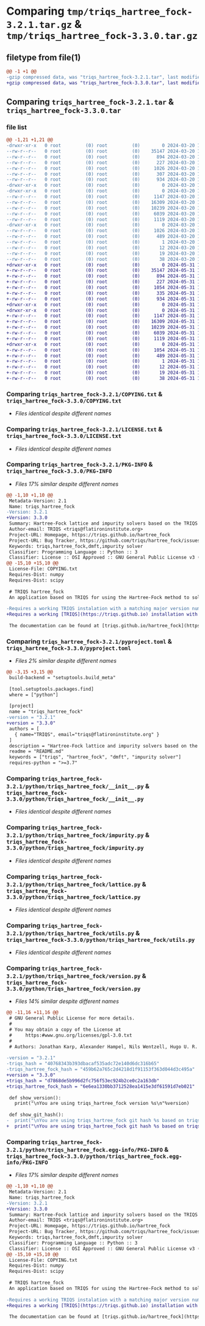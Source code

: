 # Comparing `tmp/triqs_hartree_fock-3.2.1.tar.gz` & `tmp/triqs_hartree_fock-3.3.0.tar.gz`

## filetype from file(1)

```diff
@@ -1 +1 @@
-gzip compressed data, was "triqs_hartree_fock-3.2.1.tar", last modified: Wed Mar 20 14:35:09 2024, max compression
+gzip compressed data, was "triqs_hartree_fock-3.3.0.tar", last modified: Fri May 31 16:00:57 2024, max compression
```

## Comparing `triqs_hartree_fock-3.2.1.tar` & `triqs_hartree_fock-3.3.0.tar`

### file list

```diff
@@ -1,21 +1,21 @@
-drwxr-xr-x   0 root         (0) root         (0)        0 2024-03-20 14:35:09.341392 triqs_hartree_fock-3.2.1/
--rw-r--r--   0 root         (0) root         (0)    35147 2024-03-20 14:35:00.000000 triqs_hartree_fock-3.2.1/COPYING.txt
--rw-r--r--   0 root         (0) root         (0)      894 2024-03-20 14:35:00.000000 triqs_hartree_fock-3.2.1/LICENSE.txt
--rw-r--r--   0 root         (0) root         (0)      227 2024-03-20 14:35:06.000000 triqs_hartree_fock-3.2.1/MANIFEST.in
--rw-r--r--   0 root         (0) root         (0)     1026 2024-03-20 14:35:09.337392 triqs_hartree_fock-3.2.1/PKG-INFO
--rw-r--r--   0 root         (0) root         (0)      307 2024-03-20 14:35:00.000000 triqs_hartree_fock-3.2.1/README.md
--rw-r--r--   0 root         (0) root         (0)      934 2024-03-20 14:35:06.000000 triqs_hartree_fock-3.2.1/pyproject.toml
-drwxr-xr-x   0 root         (0) root         (0)        0 2024-03-20 14:35:09.333392 triqs_hartree_fock-3.2.1/python/
-drwxr-xr-x   0 root         (0) root         (0)        0 2024-03-20 14:35:09.337392 triqs_hartree_fock-3.2.1/python/triqs_hartree_fock/
--rw-r--r--   0 root         (0) root         (0)     1147 2024-03-20 14:35:00.000000 triqs_hartree_fock-3.2.1/python/triqs_hartree_fock/__init__.py
--rw-r--r--   0 root         (0) root         (0)    16309 2024-03-20 14:35:00.000000 triqs_hartree_fock-3.2.1/python/triqs_hartree_fock/impurity.py
--rw-r--r--   0 root         (0) root         (0)    10239 2024-03-20 14:35:00.000000 triqs_hartree_fock-3.2.1/python/triqs_hartree_fock/lattice.py
--rw-r--r--   0 root         (0) root         (0)     6039 2024-03-20 14:35:00.000000 triqs_hartree_fock-3.2.1/python/triqs_hartree_fock/utils.py
--rw-r--r--   0 root         (0) root         (0)     1119 2024-03-20 14:35:06.000000 triqs_hartree_fock-3.2.1/python/triqs_hartree_fock/version.py
-drwxr-xr-x   0 root         (0) root         (0)        0 2024-03-20 14:35:09.337392 triqs_hartree_fock-3.2.1/python/triqs_hartree_fock.egg-info/
--rw-r--r--   0 root         (0) root         (0)     1026 2024-03-20 14:35:09.000000 triqs_hartree_fock-3.2.1/python/triqs_hartree_fock.egg-info/PKG-INFO
--rw-r--r--   0 root         (0) root         (0)      489 2024-03-20 14:35:09.000000 triqs_hartree_fock-3.2.1/python/triqs_hartree_fock.egg-info/SOURCES.txt
--rw-r--r--   0 root         (0) root         (0)        1 2024-03-20 14:35:09.000000 triqs_hartree_fock-3.2.1/python/triqs_hartree_fock.egg-info/dependency_links.txt
--rw-r--r--   0 root         (0) root         (0)       12 2024-03-20 14:35:09.000000 triqs_hartree_fock-3.2.1/python/triqs_hartree_fock.egg-info/requires.txt
--rw-r--r--   0 root         (0) root         (0)       19 2024-03-20 14:35:09.000000 triqs_hartree_fock-3.2.1/python/triqs_hartree_fock.egg-info/top_level.txt
--rw-r--r--   0 root         (0) root         (0)       38 2024-03-20 14:35:09.341392 triqs_hartree_fock-3.2.1/setup.cfg
+drwxr-xr-x   0 root         (0) root         (0)        0 2024-05-31 16:00:57.180509 triqs_hartree_fock-3.3.0/
+-rw-r--r--   0 root         (0) root         (0)    35147 2024-05-31 16:00:52.000000 triqs_hartree_fock-3.3.0/COPYING.txt
+-rw-r--r--   0 root         (0) root         (0)      894 2024-05-31 16:00:52.000000 triqs_hartree_fock-3.3.0/LICENSE.txt
+-rw-r--r--   0 root         (0) root         (0)      227 2024-05-31 16:00:55.000000 triqs_hartree_fock-3.3.0/MANIFEST.in
+-rw-r--r--   0 root         (0) root         (0)     1054 2024-05-31 16:00:57.180509 triqs_hartree_fock-3.3.0/PKG-INFO
+-rw-r--r--   0 root         (0) root         (0)      335 2024-05-31 16:00:52.000000 triqs_hartree_fock-3.3.0/README.md
+-rw-r--r--   0 root         (0) root         (0)      934 2024-05-31 16:00:55.000000 triqs_hartree_fock-3.3.0/pyproject.toml
+drwxr-xr-x   0 root         (0) root         (0)        0 2024-05-31 16:00:57.176509 triqs_hartree_fock-3.3.0/python/
+drwxr-xr-x   0 root         (0) root         (0)        0 2024-05-31 16:00:57.180509 triqs_hartree_fock-3.3.0/python/triqs_hartree_fock/
+-rw-r--r--   0 root         (0) root         (0)     1147 2024-05-31 16:00:52.000000 triqs_hartree_fock-3.3.0/python/triqs_hartree_fock/__init__.py
+-rw-r--r--   0 root         (0) root         (0)    16309 2024-05-31 16:00:52.000000 triqs_hartree_fock-3.3.0/python/triqs_hartree_fock/impurity.py
+-rw-r--r--   0 root         (0) root         (0)    10239 2024-05-31 16:00:52.000000 triqs_hartree_fock-3.3.0/python/triqs_hartree_fock/lattice.py
+-rw-r--r--   0 root         (0) root         (0)     6039 2024-05-31 16:00:52.000000 triqs_hartree_fock-3.3.0/python/triqs_hartree_fock/utils.py
+-rw-r--r--   0 root         (0) root         (0)     1119 2024-05-31 16:00:55.000000 triqs_hartree_fock-3.3.0/python/triqs_hartree_fock/version.py
+drwxr-xr-x   0 root         (0) root         (0)        0 2024-05-31 16:00:57.180509 triqs_hartree_fock-3.3.0/python/triqs_hartree_fock.egg-info/
+-rw-r--r--   0 root         (0) root         (0)     1054 2024-05-31 16:00:57.000000 triqs_hartree_fock-3.3.0/python/triqs_hartree_fock.egg-info/PKG-INFO
+-rw-r--r--   0 root         (0) root         (0)      489 2024-05-31 16:00:57.000000 triqs_hartree_fock-3.3.0/python/triqs_hartree_fock.egg-info/SOURCES.txt
+-rw-r--r--   0 root         (0) root         (0)        1 2024-05-31 16:00:57.000000 triqs_hartree_fock-3.3.0/python/triqs_hartree_fock.egg-info/dependency_links.txt
+-rw-r--r--   0 root         (0) root         (0)       12 2024-05-31 16:00:57.000000 triqs_hartree_fock-3.3.0/python/triqs_hartree_fock.egg-info/requires.txt
+-rw-r--r--   0 root         (0) root         (0)       19 2024-05-31 16:00:57.000000 triqs_hartree_fock-3.3.0/python/triqs_hartree_fock.egg-info/top_level.txt
+-rw-r--r--   0 root         (0) root         (0)       38 2024-05-31 16:00:57.180509 triqs_hartree_fock-3.3.0/setup.cfg
```

### Comparing `triqs_hartree_fock-3.2.1/COPYING.txt` & `triqs_hartree_fock-3.3.0/COPYING.txt`

 * *Files identical despite different names*

### Comparing `triqs_hartree_fock-3.2.1/LICENSE.txt` & `triqs_hartree_fock-3.3.0/LICENSE.txt`

 * *Files identical despite different names*

### Comparing `triqs_hartree_fock-3.2.1/PKG-INFO` & `triqs_hartree_fock-3.3.0/PKG-INFO`

 * *Files 17% similar despite different names*

```diff
@@ -1,10 +1,10 @@
 Metadata-Version: 2.1
 Name: triqs_hartree_fock
-Version: 3.2.1
+Version: 3.3.0
 Summary: Hartree-Fock lattice and impurity solvers based on the TRIQS library (triqs.github.io)
 Author-email: TRIQS <triqs@flatironinstitute.org>
 Project-URL: Homepage, https://triqs.github.io/hartree_fock
 Project-URL: Bug Tracker, https://github.com/triqs/hartree_fock/issues
 Keywords: triqs,hartree_fock,dmft,impurity solver
 Classifier: Programming Language :: Python :: 3
 Classifier: License :: OSI Approved :: GNU General Public License v3 (GPLv3)
@@ -15,10 +15,10 @@
 License-File: COPYING.txt
 Requires-Dist: numpy
 Requires-Dist: scipy
 
 # TRIQS hartree_fock
 An application based on TRIQS for using the Hartree-Fock method to solve lattice and impurity problems.
 
-Requires a working TRIQS instalation with a matching major version number.
+Requires a working [TRIQS](https://triqs.github.io) installation with a matching major version number.
 
 The documentation can be found at [triqs.github.io/hartree_fock](https://triqs.github.io/hartree_fock/).
```

### Comparing `triqs_hartree_fock-3.2.1/pyproject.toml` & `triqs_hartree_fock-3.3.0/pyproject.toml`

 * *Files 2% similar despite different names*

```diff
@@ -3,15 +3,15 @@
 build-backend = "setuptools.build_meta"
 
 [tool.setuptools.packages.find]
 where = ["python"]
 
 [project]
 name = "triqs_hartree_fock"
-version = "3.2.1"
+version = "3.3.0"
 authors = [
   { name="TRIQS", email="triqs@flatironinstitute.org" }
 ]
 description = "Hartree-Fock lattice and impurity solvers based on the TRIQS library (triqs.github.io)"
 readme = "README.md"
 keywords = ["triqs", "hartree_fock", "dmft", "impurity solver"]
 requires-python = ">=3.7"
```

### Comparing `triqs_hartree_fock-3.2.1/python/triqs_hartree_fock/__init__.py` & `triqs_hartree_fock-3.3.0/python/triqs_hartree_fock/__init__.py`

 * *Files identical despite different names*

### Comparing `triqs_hartree_fock-3.2.1/python/triqs_hartree_fock/impurity.py` & `triqs_hartree_fock-3.3.0/python/triqs_hartree_fock/impurity.py`

 * *Files identical despite different names*

### Comparing `triqs_hartree_fock-3.2.1/python/triqs_hartree_fock/lattice.py` & `triqs_hartree_fock-3.3.0/python/triqs_hartree_fock/lattice.py`

 * *Files identical despite different names*

### Comparing `triqs_hartree_fock-3.2.1/python/triqs_hartree_fock/utils.py` & `triqs_hartree_fock-3.3.0/python/triqs_hartree_fock/utils.py`

 * *Files identical despite different names*

### Comparing `triqs_hartree_fock-3.2.1/python/triqs_hartree_fock/version.py` & `triqs_hartree_fock-3.3.0/python/triqs_hartree_fock/version.py`

 * *Files 14% similar despite different names*

```diff
@@ -11,16 +11,16 @@
 # GNU General Public License for more details.
 #
 # You may obtain a copy of the License at
 #     https:#www.gnu.org/licenses/gpl-3.0.txt
 #
 # Authors: Jonathan Karp, Alexander Hampel, Nils Wentzell, Hugo U. R. Strand, Olivier Parcollet
 
-version = "3.2.1"
-triqs_hash = "40768343b393dbacaf535adc72e140d6dc316b65"
-triqs_hartree_fock_hash = "459b62a765c2d4218d1f91153f363d044d3c495a"
+version = "3.3.0"
+triqs_hash = "d7868de5b996d2fc756f53ec924b2ce0c2a163db"
+triqs_hartree_fock_hash = "6e6ea1330bb3712528ea1415e3df61591d7eb021"
 
 def show_version():
   print("\nYou are using triqs_hartree_fock version %s\n"%version)
 
 def show_git_hash():
-  print("\nYou are using triqs_hartree_fock git hash %s based on triqs git hash %s\n"%("459b62a765c2d4218d1f91153f363d044d3c495a", triqs_hash))
+  print("\nYou are using triqs_hartree_fock git hash %s based on triqs git hash %s\n"%("6e6ea1330bb3712528ea1415e3df61591d7eb021", triqs_hash))
```

### Comparing `triqs_hartree_fock-3.2.1/python/triqs_hartree_fock.egg-info/PKG-INFO` & `triqs_hartree_fock-3.3.0/python/triqs_hartree_fock.egg-info/PKG-INFO`

 * *Files 17% similar despite different names*

```diff
@@ -1,10 +1,10 @@
 Metadata-Version: 2.1
 Name: triqs_hartree_fock
-Version: 3.2.1
+Version: 3.3.0
 Summary: Hartree-Fock lattice and impurity solvers based on the TRIQS library (triqs.github.io)
 Author-email: TRIQS <triqs@flatironinstitute.org>
 Project-URL: Homepage, https://triqs.github.io/hartree_fock
 Project-URL: Bug Tracker, https://github.com/triqs/hartree_fock/issues
 Keywords: triqs,hartree_fock,dmft,impurity solver
 Classifier: Programming Language :: Python :: 3
 Classifier: License :: OSI Approved :: GNU General Public License v3 (GPLv3)
@@ -15,10 +15,10 @@
 License-File: COPYING.txt
 Requires-Dist: numpy
 Requires-Dist: scipy
 
 # TRIQS hartree_fock
 An application based on TRIQS for using the Hartree-Fock method to solve lattice and impurity problems.
 
-Requires a working TRIQS instalation with a matching major version number.
+Requires a working [TRIQS](https://triqs.github.io) installation with a matching major version number.
 
 The documentation can be found at [triqs.github.io/hartree_fock](https://triqs.github.io/hartree_fock/).
```

